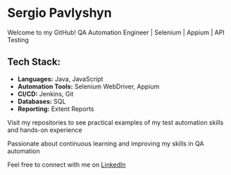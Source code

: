 # Sergio Pavlyshyn
Welcome to my GitHub! QA Automation Engineer | Selenium | Appium | API Testing

##  Tech Stack:
- **Languages:** Java, JavaScript  
- **Automation Tools:** Selenium WebDriver, Appium  
- **CI/CD:** Jenkins, Git  
- **Databases:** SQL
- **Reporting:** Extent Reports
  
Visit my repositories to see practical examples of my test automation skills and hands-on experience

Passionate about continuous learning and improving my skills in QA automation

Feel free to connect with me on [LinkedIn](https://www.linkedin.com/in/sergio-pavlyshyn)

